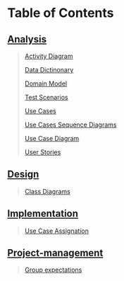 # Table of Contents

## [Analysis](analysis/AnalysisNavigation.md)

> [Activity Diagram](analysis/ActivityDiagram.md)
>
> [Data Dictinonary](analysis/DataDictionary.md)
>
> [Domain Model](analysis/DomainModelShow.md)
>
> [Test Scenarios](analysis/TestScenarios.md)
>
> [Use Cases](analysis/Use%20Cases.md)
> 
> [Use Cases Sequence Diagrams](analysis/UseCasesSequenceDiagrams.md)
>
> [Use Case Diagram](analysis/UseCaseDiagram.md)
>
> [User Stories](analysis/UserStories.md)

## [Design](design/DesignNavigation.md)

> [Class Diagrams](design/ClassDiagrams.md)

## [Implementation](implementation/ImplementationNavigation.md)

> [Use Case Assignation](implementation/UseCaseAssignation.md)

## [Project-management](project-management/PRJmanagementNavigation.md)

> [Group expectations](project-management/groupExpectations.md)
